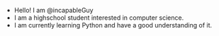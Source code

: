 - Hello! I am @incapableGuy
- I am a highschool student interested in computer science.
- I am currently learning Python and have a good understanding of it.

<!---
incapableGuy/incapableGuy is a ✨ special ✨ repository because its `README.md` (this file) appears on your GitHub profile.
You can click the Preview link to take a look at your changes.
--->
